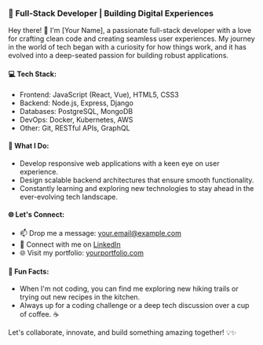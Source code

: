 ### 🚀 Full-Stack Developer | Building Digital Experiences

Hey there! 👋 I'm [Your Name], a passionate full-stack developer with a love for crafting clean code and creating seamless user experiences. My journey in the world of tech began with a curiosity for how things work, and it has evolved into a deep-seated passion for building robust applications.

#### 💻 Tech Stack:
- Frontend: JavaScript (React, Vue), HTML5, CSS3
- Backend: Node.js, Express, Django
- Databases: PostgreSQL, MongoDB
- DevOps: Docker, Kubernetes, AWS
- Other: Git, RESTful APIs, GraphQL

#### 🌟 What I Do:
- Develop responsive web applications with a keen eye on user experience.
- Design scalable backend architectures that ensure smooth functionality.
- Constantly learning and exploring new technologies to stay ahead in the ever-evolving tech landscape.
  
#### 🌐 Let's Connect:
- 📫 Drop me a message: [your.email@example.com](mailto:your.email@example.com)
- 🔗 Connect with me on [LinkedIn](https://www.linkedin.com/in/yourprofile)
- 🌐 Visit my portfolio: [yourportfolio.com](https://www.yourportfolio.com)
  
#### 🎨 Fun Facts:
- When I'm not coding, you can find me exploring new hiking trails or trying out new recipes in the kitchen.
- Always up for a coding challenge or a deep tech discussion over a cup of coffee. ☕️

Let's collaborate, innovate, and build something amazing together! 💡✨
